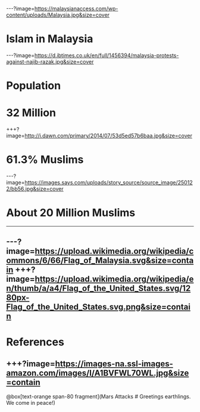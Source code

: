 ---?image=https://malaysianaccess.com/wp-content/uploads/Malaysia.jpg&size=cover
# Islam in Malaysia
---?image=https://d.ibtimes.co.uk/en/full/1456394/malaysia-protests-against-najib-razak.jpg&size=cover
# Population
# 32 Million
+++?image=http://i.dawn.com/primary/2014/07/53d5ed57b6baa.jpg&size=cover
# 61.3% Muslims
---?image=https://images.says.com/uploads/story_source/source_image/250122/bb56.jpg&size=cover
# About 20 Million Muslims
---





---?image=https://upload.wikimedia.org/wikipedia/commons/6/66/Flag_of_Malaysia.svg&size=contain
+++?image=https://upload.wikimedia.org/wikipedia/en/thumb/a/a4/Flag_of_the_United_States.svg/1280px-Flag_of_the_United_States.svg.png&size=contain
---
# References
+++?image=https://images-na.ssl-images-amazon.com/images/I/A1BVFWL70WL.jpg&size=contain
---
@box[text-orange span-80 fragment](Mars Attacks # Greetings earthlings. We come in peace!)
